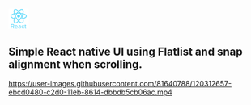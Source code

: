 #
<a href="https://reactjs.org/" target="_blank"> <img src="https://raw.githubusercontent.com/devicons/devicon/master/icons/react/react-original-wordmark.svg" alt="react" width="40" height="40"/> </a>

<h2>Simple React native UI using Flatlist and snap alignment when scrolling.</h2>

https://user-images.githubusercontent.com/81640788/120312657-ebcd0480-c2d0-11eb-8614-dbbdb5cb06ac.mp4



